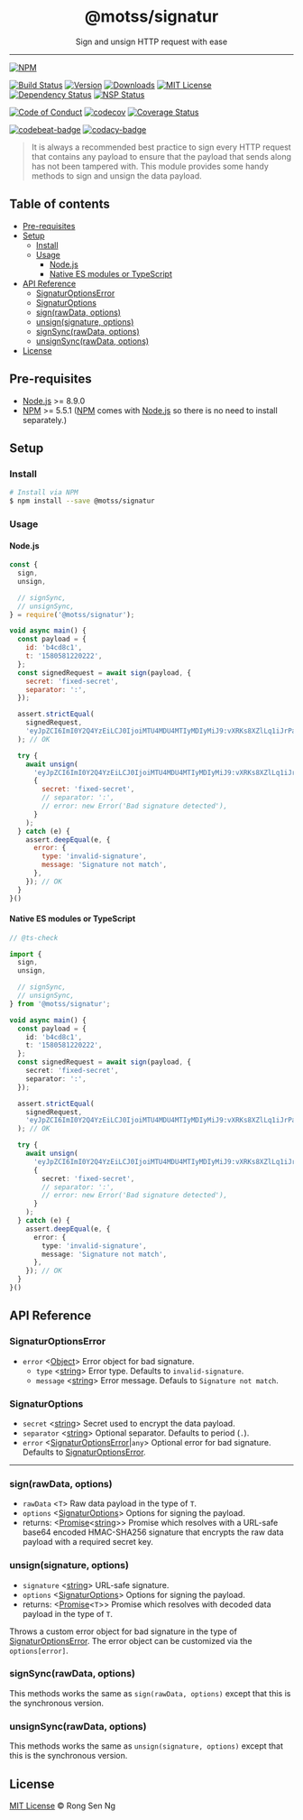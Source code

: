 <div align="center" style="text-align: center;">
  <h1 style="border-bottom: none;">@motss/signatur</h1>

  <p>Sign and unsign HTTP request with ease</p>
</div>

<hr />

[![NPM][nodei-badge]][nodei-url]

[![Build Status][travis-badge]][travis-url]
[![Version][version-badge]][version-url]
[![Downloads][downloads-badge]][downloads-url]
[![MIT License][mit-license-badge]][mit-license-url]
[![Dependency Status][daviddm-badge]][daviddm-url]
[![NSP Status][nsp-badge]][nsp-url]

[![Code of Conduct][coc-badge]][coc-url]
[![codecov][codecov-badge]][codecov-url]
[![Coverage Status][coveralls-badge]][coveralls-url]

[![codebeat-badge]][codebeat-url]
[![codacy-badge]][codacy-url]

> It is always a recommended best practice to sign every HTTP request that contains any payload to ensure that the payload that sends along has not been tampered with. This module provides some handy methods to sign and unsign the data payload.

## Table of contents

- [Pre-requisites](#pre-requisites)
- [Setup](#setup)
  - [Install](#install)
  - [Usage](#usage)
    - [Node.js](#nodejs)
    - [Native ES modules or TypeScript](#native-es-modules-or-typescript)
- [API Reference](#api-reference)
  - [SignaturOptionsError](#signaturoptionserror)
  - [SignaturOptions](#signaturoptions)
  - [sign(rawData, options)](#signrawdata-options)
  - [unsign(signature, options)](#unsignsignature-options)
  - [signSync(rawData, options)](#signsyncrawdata-options)
  - [unsignSync(rawData, options)](#unsignsyncrawdata-options)
- [License](#license)

## Pre-requisites

- [Node.js][node-js-url] >= 8.9.0
- [NPM][npm-url] >= 5.5.1 ([NPM][npm-url] comes with [Node.js][node-js-url] so there is no need to install separately.)

## Setup

### Install

```sh
# Install via NPM
$ npm install --save @motss/signatur
```

### Usage

#### Node.js

```js
const {
  sign,
  unsign,

  // signSync,
  // unsignSync,
} = require('@motss/signatur');

void async main() {
  const payload = {
    id: 'b4cd8c1',
    t: '1580581220222',
  };
  const signedRequest = await sign(payload, {
    secret: 'fixed-secret',
    separator: ':',
  });

  assert.strictEqual(
    signedRequest,
    'eyJpZCI6ImI0Y2Q4YzEiLCJ0IjoiMTU4MDU4MTIyMDIyMiJ9:vXRKs8XZlLq1iJrPaYDsBsrLegjedzUCd3pnQqMB2Qg'
  ); // OK

  try {
    await unsign(
      'eyJpZCI6ImI0Y2Q4YzEiLCJ0IjoiMTU4MDU4MTIyMDIyMiJ9:vXRKs8XZlLq1iJrPaYDsBsrLegjedzUCd3pnQqMB2Qg',
      {
        secret: 'fixed-secret',
        // separator: ':',
        // error: new Error('Bad signature detected'),
      }
    );
  } catch (e) {
    assert.deepEqual(e, {
      error: {
        type: 'invalid-signature',
        message: 'Signature not match',
      },
    }); // OK
  }
}()
```

#### Native ES modules or TypeScript

```ts
// @ts-check

import {
  sign,
  unsign,

  // signSync,
  // unsignSync,
} from '@motss/signatur';

void async main() {
  const payload = {
    id: 'b4cd8c1',
    t: '1580581220222',
  };
  const signedRequest = await sign(payload, {
    secret: 'fixed-secret',
    separator: ':',
  });

  assert.strictEqual(
    signedRequest,
    'eyJpZCI6ImI0Y2Q4YzEiLCJ0IjoiMTU4MDU4MTIyMDIyMiJ9:vXRKs8XZlLq1iJrPaYDsBsrLegjedzUCd3pnQqMB2Qg'
  ); // OK

  try {
    await unsign(
      'eyJpZCI6ImI0Y2Q4YzEiLCJ0IjoiMTU4MDU4MTIyMDIyMiJ9:vXRKs8XZlLq1iJrPaYDsBsrLegjedzUCd3pnQqMB2Qg',
      {
        secret: 'fixed-secret',
        // separator: ':',
        // error: new Error('Bad signature detected'),
      }
    );
  } catch (e) {
    assert.deepEqual(e, {
      error: {
        type: 'invalid-signature',
        message: 'Signature not match',
      },
    }); // OK
  }
}()
```

## API Reference

### SignaturOptionsError

- `error` <[Object][object-mdn-url]> Error object for bad signature.
  - `type` <[string][string-mdn-url]> Error type. Defaults to `invalid-signature`.
  - `message` <[string][string-mdn-url]> Error message. Defauls to `Signature not match`.

### SignaturOptions

- `secret` <[string][string-mdn-url]> Secret used to encrypt the data payload.
- `separator` <[string][string-mdn-url]> Optional separator. Defaults to period (`.`).
- `error` <[SignaturOptionsError][signaturoptionserror-url]|`any`> Optional error for bad signature. Defaults to [SignaturOptionsError][signaturoptionserror-url].

___

### sign(rawData, options)

- `rawData` <`T`> Raw data payload in the type of `T`.
- `options` <[SignaturOptions][signaturoptions-url]> Options for signing the payload.
- returns: <[Promise][promise-mdn-url]&lt;[string][string-mdn-url]&gt;> Promise which resolves with a URL-safe base64 encoded HMAC-SHA256 signature that encrypts the raw data payload with a required secret key.

### unsign(signature, options)

- `signature` <[string][string-mdn-url]> URL-safe signature.
- `options` <[SignaturOptions][signaturoptions-url]> Options for signing the payload.
- returns: <[Promise][promise-mdn-url]&lt;`T`&gt;> Promise which resolves with decoded data payload in the type of `T`.

Throws a custom error object for bad signature in the type of [SignaturOptionsError][signaturoptionserror-url]. The error object can be customized via the `options[error]`.

### signSync(rawData, options)

This methods works the same as `sign(rawData, options)` except that this is the synchronous version.

### unsignSync(rawData, options)

This methods works the same as `unsign(signature, options)` except that this is the synchronous version.

## License

[MIT License](https://motss.mit-license.org/) © Rong Sen Ng

<!-- References -->
[typescript-url]: https://github.com/Microsoft/TypeScript
[node-js-url]: https://nodejs.org
[npm-url]: https://www.npmjs.com
[node-releases-url]: https://nodejs.org/en/download/releases

[array-mdn-url]: https://developer.mozilla.org/en-US/docs/Web/JavaScript/Reference/Global_Objects/Array
[boolean-mdn-url]: https://developer.mozilla.org/en-US/docs/Web/JavaScript/Reference/Global_Objects/Boolean
[function-mdn-url]: https://developer.mozilla.org/en-US/docs/Web/JavaScript/Reference/Global_Objects/Function
[map-mdn-url]: https://developer.mozilla.org/en-US/docs/Web/JavaScript/Reference/Global_Objects/Map
[number-mdn-url]: https://developer.mozilla.org/en-US/docs/Web/JavaScript/Reference/Global_Objects/Number
[object-mdn-url]: https://developer.mozilla.org/en-US/docs/Web/JavaScript/Reference/Global_Objects/Object
[promise-mdn-url]: https://developer.mozilla.org/en-US/docs/Web/JavaScript/Reference/Global_Objects/Promise
[regexp-mdn-url]: https://developer.mozilla.org/en-US/docs/Web/JavaScript/Reference/Global_Objects/RegExp
[set-mdn-url]: https://developer.mozilla.org/en-US/docs/Web/JavaScript/Reference/Global_Objects/Set
[string-mdn-url]: https://developer.mozilla.org/en-US/docs/Web/JavaScript/Reference/Global_Objects/String

[signaturoptionserror-url]: #signaturoptionserror
[signaturoptions-url]: #signaturoptions

<!-- Badges -->
[nodei-badge]: https://nodei.co/npm/@motss/signatur.png?downloads=true&downloadRank=true&stars=true

[travis-badge]: https://img.shields.io/travis/motss/signatur.svg?style=flat-square

[version-badge]: https://img.shields.io/npm/v/@motss/signatur.svg?style=flat-square
[downloads-badge]: https://img.shields.io/npm/dm/@motss/signatur.svg?style=flat-square
[mit-license-badge]: https://img.shields.io/github/license/mashape/apistatus.svg?style=flat-square
[nsp-badge]: https://nodesecurity.io/orgs/motss/projects/7746c9f7-eefb-4f62-a346-d1c4e3eb43db/badge?style=flat-square
[daviddm-badge]: https://img.shields.io/david/motss/signatur.svg?style=flat-square

[coc-badge]: https://img.shields.io/badge/code%20of-conduct-ff69b4.svg?style=flat-square
[codecov-badge]: https://codecov.io/gh/motss/signatur/branch/master/graph/badge.svg
[coveralls-badge]: https://coveralls.io/repos/github/motss/signatur/badge.svg?branch=master&style=flat-square

[codebeat-badge]: https://codebeat.co/badges/ca431b21-4c3b-48bb-888f-f0ebdccfcd58?style=flat-square
[codacy-badge]: https://api.codacy.com/project/badge/Grade/a25123110779476696d2d453c536f43d?style=flat-square

<!-- Links -->
[nodei-url]: https://nodei.co/npm/@motss/signatur

[travis-url]: https://travis-ci.org/motss/signatur
[version-url]: https://npmjs.org/package/@motss/signatur
[downloads-url]: http://www.npmtrends.com/@motss/signatur
[mit-license-url]: https://github.com/motss/signatur/blob/master/LICENSE
[nsp-url]: https://nodesecurity.io/orgs/motss/projects/7746c9f7-eefb-4f62-a346-d1c4e3eb43db
[daviddm-url]: https://david-dm.org/motss/signatur

[coc-url]: https://github.com/motss/signatur/blob/master/CODE_OF_CONDUCT.md
[codecov-url]: https://codecov.io/gh/motss/signatur
[coveralls-url]: https://coveralls.io/github/motss/signatur?branch=master

[codebeat-url]: https://codebeat.co/projects/github-com-motss-signatur-master
[codacy-url]: https://www.codacy.com/app/motss/signatur?utm_source=github.com&amp;utm_medium=referral&amp;utm_content=motss/signatur&amp;utm_campaign=Badge_Grade
